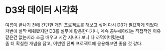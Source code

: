 # D3와 데이터 시각화

여름이 끝나기 전에 간단한 개인 프로젝트를 해보고 싶어 다시 D3가 필요하게 되었다  
저번에 살짝 배워봤지만 D3를 실무에 활용한다거나, 계속 공부해야되는 직접적인 이유 같은건 없는지라 조금 배우고 시간 지나다 보니 다 까먹어버렸는데  
좀 더 확실한 개념을 잡고, 이번엔 진짜 프로젝트에 응용해보면 좋을 것 같다.
